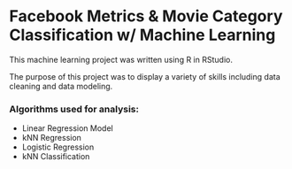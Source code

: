 # Facebook Metrics & Movie Category Classification w/ Machine Learning

This machine learning project was written using R in RStudio.

The purpose of this project was to display a variety of skills including data cleaning and data modeling. 

### Algorithms used for analysis:
- Linear Regression Model
- kNN Regression
- Logistic Regression
- kNN Classification
